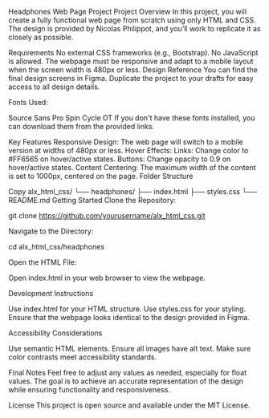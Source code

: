 Headphones Web Page Project
Project Overview
In this project, you will create a fully functional web page from scratch using only HTML and CSS. The design is provided by Nicolas Philippot, and you’ll work to replicate it as closely as possible.

Requirements
No external CSS frameworks (e.g., Bootstrap).
No JavaScript is allowed.
The webpage must be responsive and adapt to a mobile layout when the screen width is 480px or less.
Design Reference
You can find the final design screens in Figma. Duplicate the project to your drafts for easy access to all design details.

Fonts Used:

Source Sans Pro
Spin Cycle OT
If you don't have these fonts installed, you can download them from the provided links.

Key Features
Responsive Design: The web page will switch to a mobile version at widths of 480px or less.
Hover Effects:
Links: Change color to #FF6565 on hover/active states.
Buttons: Change opacity to 0.9 on hover/active states.
Content Centering: The maximum width of the content is set to 1000px, centered on the page.
Folder Structure

Copy
alx_html_css/
└── headphones/
    ├── index.html
    ├── styles.css
    └── README.md
Getting Started
Clone the Repository:

git clone https://github.com/yourusername/alx_html_css.git

Navigate to the Directory:

cd alx_html_css/headphones

Open the HTML File:

Open index.html in your web browser to view the webpage.

Development Instructions

Use index.html for your HTML structure.
Use styles.css for your styling.
Ensure that the webpage looks identical to the design provided in Figma.

Accessibility Considerations

Use semantic HTML elements.
Ensure all images have alt text.
Make sure color contrasts meet accessibility standards.

Final Notes
Feel free to adjust any values as needed, especially for float values. The goal is to achieve an accurate representation of the design while ensuring functionality and responsiveness.

License
This project is open source and available under the MIT License.
